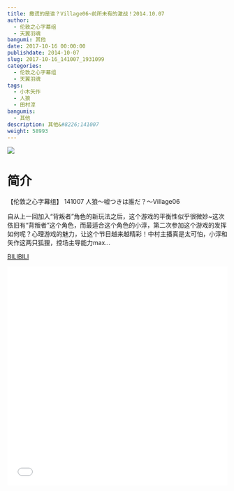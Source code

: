 ```yaml
---
title: 撒谎的是谁？Village06~前所未有的激战！2014.10.07
author: 
  - 伦敦之心字幕组
  - 天翼羽魂
bangumi: 其他
date: 2017-10-16 00:00:00
publishdate: 2014-10-07
slug: 2017-10-16_141007_1931099
categories: 
  - 伦敦之心字幕组
  - 天翼羽魂
tags: 
  - 小木矢作
  - 人狼
  - 田村淳
bangumis: 
  - 其他
description: 其他&#8226;141007
weight: 58993
---
```


![](https://i.imgur.com/bANxAwQ.jpg)

# 简介  
【伦敦之心字幕组】 141007 人狼～嘘つきは誰だ？～Village06


自从上一回加入“背叛者”角色的新玩法之后，这个游戏的平衡性似乎很微妙~这次依旧有“背叛者”这个角色，而最适合这个角色的小淳，第二次参加这个游戏的发挥如何呢？心理游戏的魅力，让这个节目越来越精彩！中村主播真是太可怕，小淳和矢作这两只狐狸，控场主导能力max...

  [BILIBILI](https://www.bilibili.com/video/av1931099/)


  <iframe src="//www.bilibili.com/html/html5player.html?cid=2982871&aid=1931099" width="100%" height="500" frameborder="0" allowfullscreen="allowfullscreen"></iframe>

